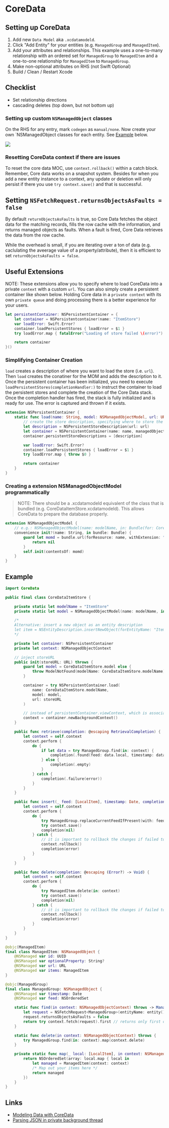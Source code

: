 # CoreData

## Setting up CoreData

1. Add new `Data Model` aka `.xcdatamodeld`.
2. Click "Add Entity" for your entities (e.g. `ManagedGroup` and `ManagedItem`).
3. Add your attributes and relationships. This example uses a one-to-many relationship with an ordered set for `ManagedGroup` to `ManagedItem` and a one-to-one relationship for `ManagedItem` to `ManagedGroup`.
4. Make non-optional attributes on RHS (not Swift Optional)
5. Build / Clean / Restart Xcode

## Checklist

* Set relationship directions
* cascading deletes (top down, but not bottom up)

### Setting up custom `NSManagedObject` classes

On the RHS for any entry, mark `codegen` as `manual/none`. Now create your own `NSManagedObject classes for each entity. See [Example](#example) below.

![](images/codegen_manual.png)

### Resetting CoreData context if there are issues

To reset the core data MOC, use `context.rollback()` within a catch block. Remember, Core data works on a snapshot system. Besides for when you add a new entity instance to a context, any update or deletion will only persist if there you use `try context.save()` and that is successful.

## Setting `NSFetchRequest.returnsObjectsAsFaults = false`

By default `returnObjectsAsFaults` is true, so Core Data fetches the object data for the matching records, fills the row cache with the information, and returns managed objects as faults. When a fault is fired, Core Data retrieves the data from the row cache.

While the overhead is small, if you are iterating over a ton of data (e.g. caclulating the aveerage value of a property/attribute), then it is efficient to set `returnObjectsAsFaults = false`.

## Useful Extensions

NOTE: These extensions allow you to specify where to load CoreData into a private `context` with a custom `url`. You can also simply create a persistent container like shown below. Holding Core data in a `private context` with its own `private queue` and doing processing there is a better experience for your users.

``` swift
let persistentContainer: NSPersistentContainer = {
    let container = NSPersistentcontainer(name: "ItemStore")
    var loadError: Swift.Error?
    container.loadPersistentStores { loadError = $1 }
    try loadError.map { fatalError("Loading of store failed \(error)") }

    return container
}()
```

### Simplifying Container Creation

`load` creates a description of where you want to load the store (i.e. `url`). Then `load` creates the conatiner for the MOM and adds the description to it. Once the persistent container has been initialized, you need to execute `loadPersistentStores(completionHandler:)` to instruct the container to load the persistent stores and complete the creation of the Core Data stack. Once the completion handler has fired, the stack is fully initialized and is ready for use. The error is captured and thrown if it exists.

```swift
extension NSPersistentContainer {
	static func load(name: String, model: NSManagedObjectModel, url: URL) throws -> NSPersistentContainer {
        // create the store description, specifying where to store the 
		let description = NSPersistentStoreDescription(url: url)
		let container = NSPersistentContainer(name: name, managedObjectModel: model)
		container.persistentStoreDescriptions = [description]

		var loadError: Swift.Error?
		container.loadPersistentStores { loadError = $1 }
		try loadError.map { throw $0 }

		return container
	}
}
```

### Creating a extension NSManagedObjectModel programmatically

> NOTE: There should be a .xcdatamodeld equivalent of the class that is bundled (e.g. CoreDataItemStore.xcdatamodeld). This allows CoreData to prepare the database properly.

```swift
extension NSManagedObjectModel {
    // e.g.: NSManagedObjectModel(name: modelName, in: Bundle(for: CoreDataItemStore.self))
	convenience init?(name: String, in bundle: Bundle) {
		guard let momd = bundle.url(forResource: name, withExtension: "momd") else {
			return nil
		}
		self.init(contentsOf: momd)
	}
}
```

## Example

```swift
import CoreData

public final class CoreDataItemStore {

    private static let modelName = "ItemStore"
    private static let model = NSManagedObjectModel(name: modelName, in: Bundle(for: CoreDataItemStore.self))

    /*
    Alternative: insert a new object as an entity description
    let item = NSEntityDescription.insertNewObject(forEntityName: "Item", into: context) as Item
    */

    private let container: NSPersistentContainer
    private let context: NSManagedObjectContext

    // inject storeURL
    public init(storeURL: URL) throws {
        guard let model = CoreDataItemStore.model else {
			throw ModelNotFound(modelName: CoreDataItemStore.modelName)
		}

        container = try NSPersistentContainer.load(
			name: CoreDataItemStore.modelName,
			model: model,
			url: storeURL
		)

        // instead of persistentContainer.viewContext, which is associated with the main queue instead of this privately managed one
		context = container.newBackgroundContext() 
    }

    public func retrieve(completion: @escaping RetrievalCompletion) {
		let context = self.context
		context.perform {
			do {
				if let data = try ManagedGroup.find(in: context) {
					completion(.found(feed: data.local, timestamp: data.timestamp))
				} else {
					completion(.empty)
				}
			} catch {
				completion(.failure(error))
			}
		}
	}

    public func insert(_ feed: [LocalItem], timestamp: Date, completion: @escaping InsertionCompletion) {
		let context = self.context
		context.perform {
			do {
				try ManagedGroup.replaceCurrentFeedIfPresent(with: feed, at: timestamp, in: context)
				try context.save()
				completion(nil)
			} catch {
                // it is important to rollback the changes if failed to delete or save. Don't just throw a fatal error/do nothing
				context.rollback()
				completion(error)
			}
		}
	}

    public func delete(completion: @escaping (Error?) -> Void) {
        let context = self.context
		context.perform {
			do {
				try ManagedItem.delete(in: context)
				try context.save()
				completion(nil)
			} catch {
                // it is important to rollback the changes if failed to delete or save. Don't just throw a fatal error/do nothing
				context.rollback()
				completion(error)
			}
		}
    }
}

@objc(ManagedItem)
final class ManagedItem: NSManagedObject {
	@NSManaged var id: UUID
	@NSManaged var optionalProperty: String?
	@NSManaged var url: URL
	@NSManaged var items: ManagedItem
}

@objc(ManagedGroup)
final class ManagedGroup: NSManagedObject {
	@NSManaged var timestamp: Date
	@NSManaged var feed: NSOrderedSet

	static func find(in context: NSManagedObjectContext) throws -> ManagedGroup? {
		let request = NSFetchRequest<ManagedGroup>(entityName: entity().name!)
		request.returnsObjectsAsFaults = false 
		return try context.fetch(request).first // returns only first object out of all matching
	}

	static func delete(in context: NSManagedObjectContext) throws {
		try ManagedGroup.find(in: context).map(context.delete)
	}

	private static func map(_ local: [LocalItem], in context: NSManagedObjectContext) -> NSOrderedSet {
		return NSOrderedSet(array: local.map { local in
			let managed = ManagedItem(context: context)
			/* Map out your items here */
			return managed
		})
	}
}

```

## Links

* [Modeling Data with CoreData](https://developer.apple.com/documentation/coredata/modeling_data?language=objc)
* [Parsing JSON in private background thread](https://developer.apple.com/library/archive/documentation/Cocoa/Conceptual/CoreData/Concurrency.html#//apple_ref/doc/uid/TP40001075-CH24-SW1)